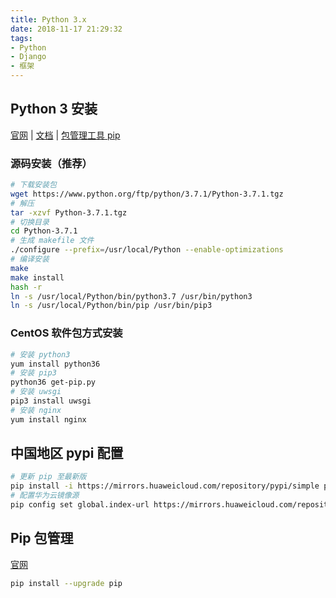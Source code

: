 ```yaml
---
title: Python 3.x
date: 2018-11-17 21:29:32
tags: 
- Python
- Django
- 框架
---
```


## Python 3 安装

[官网](https://www.python.org/) | [文档](https://docs.python.org) | [包管理工具 pip](https://pip.pypa.io/)

### 源码安装（推荐）

```sh
# 下载安装包
wget https://www.python.org/ftp/python/3.7.1/Python-3.7.1.tgz
# 解压
tar -xzvf Python-3.7.1.tgz
# 切换目录
cd Python-3.7.1
# 生成 makefile 文件
./configure --prefix=/usr/local/Python --enable-optimizations
# 编译安装
make
make install
hash -r
ln -s /usr/local/Python/bin/python3.7 /usr/bin/python3
ln -s /usr/local/Python/bin/pip /usr/bin/pip3
```

### CentOS 软件包方式安装

```sh
# 安装 python3
yum install python36
# 安装 pip3
python36 get-pip.py
# 安装 uwsgi
pip3 install uwsgi
# 安装 nginx
yum install nginx
```

## 中国地区 pypi 配置
```sh
# 更新 pip 至最新版
pip install -i https://mirrors.huaweicloud.com/repository/pypi/simple pip -U
# 配置华为云镜像源
pip config set global.index-url https://mirrors.huaweicloud.com/repository/pypi/simple
```

## Pip 包管理

[官网](https://pip.pypa.io)

```sh
pip install --upgrade pip
```